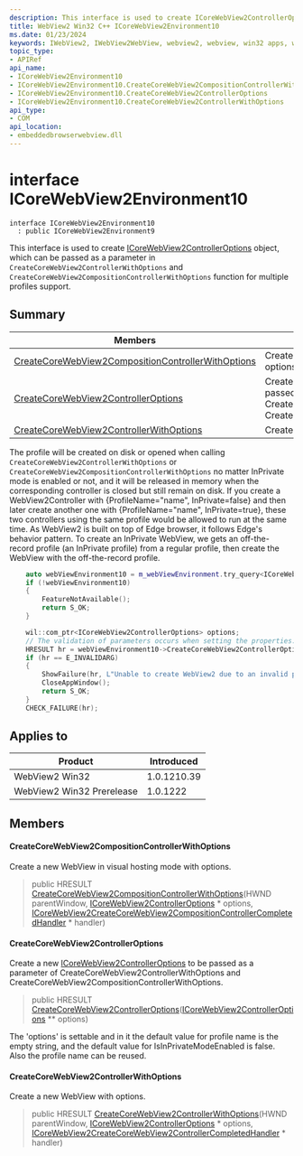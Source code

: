 ```yaml
---
description: This interface is used to create ICoreWebView2ControllerOptions object, which can be passed as a parameter in `CreateCoreWebView2ControllerWithOptions` and `CreateCoreWebView2CompositionControllerWithOptions` function for multiple profiles support.
title: WebView2 Win32 C++ ICoreWebView2Environment10
ms.date: 01/23/2024
keywords: IWebView2, IWebView2WebView, webview2, webview, win32 apps, win32, edge, ICoreWebView2, ICoreWebView2Controller, browser control, edge html, ICoreWebView2Environment10
topic_type: 
- APIRef
api_name:
- ICoreWebView2Environment10
- ICoreWebView2Environment10.CreateCoreWebView2CompositionControllerWithOptions
- ICoreWebView2Environment10.CreateCoreWebView2ControllerOptions
- ICoreWebView2Environment10.CreateCoreWebView2ControllerWithOptions
api_type:
- COM
api_location:
- embeddedbrowserwebview.dll
---
```


# interface ICoreWebView2Environment10

```
interface ICoreWebView2Environment10
  : public ICoreWebView2Environment9
```

This interface is used to create [ICoreWebView2ControllerOptions](icorewebview2controlleroptions.md) object, which can be passed as a parameter in `CreateCoreWebView2ControllerWithOptions` and `CreateCoreWebView2CompositionControllerWithOptions` function for multiple profiles support.

## Summary

 Members                        | Descriptions
--------------------------------|---------------------------------------------
[CreateCoreWebView2CompositionControllerWithOptions](#createcorewebview2compositioncontrollerwithoptions) | Create a new WebView in visual hosting mode with options.
[CreateCoreWebView2ControllerOptions](#createcorewebview2controlleroptions) | Create a new [ICoreWebView2ControllerOptions](icorewebview2controlleroptions.md) to be passed as a parameter of CreateCoreWebView2ControllerWithOptions and CreateCoreWebView2CompositionControllerWithOptions.
[CreateCoreWebView2ControllerWithOptions](#createcorewebview2controllerwithoptions) | Create a new WebView with options.

The profile will be created on disk or opened when calling `CreateCoreWebView2ControllerWithOptions` or `CreateCoreWebView2CompositionControllerWithOptions` no matter InPrivate mode is enabled or not, and it will be released in memory when the corresponding controller is closed but still remain on disk. If you create a WebView2Controller with {ProfileName="name", InPrivate=false} and then later create another one with {ProfileName="name", InPrivate=true}, these two controllers using the same profile would be allowed to run at the same time. As WebView2 is built on top of Edge browser, it follows Edge's behavior pattern. To create an InPrivate WebView, we gets an off-the-record profile (an InPrivate profile) from a regular profile, then create the WebView with the off-the-record profile.

```cpp
    auto webViewEnvironment10 = m_webViewEnvironment.try_query<ICoreWebView2Environment10>();
    if (!webViewEnvironment10)
    {
        FeatureNotAvailable();
        return S_OK;
    }

    wil::com_ptr<ICoreWebView2ControllerOptions> options;
    // The validation of parameters occurs when setting the properties.
    HRESULT hr = webViewEnvironment10->CreateCoreWebView2ControllerOptions(&options);
    if (hr == E_INVALIDARG)
    {
        ShowFailure(hr, L"Unable to create WebView2 due to an invalid profile name.");
        CloseAppWindow();
        return S_OK;
    }
    CHECK_FAILURE(hr);
```

## Applies to

Product                         | Introduced
--------------------------------|---------------------------------------------
WebView2 Win32            |    1.0.1210.39
WebView2 Win32 Prerelease |    1.0.1222

## Members

#### CreateCoreWebView2CompositionControllerWithOptions

Create a new WebView in visual hosting mode with options.

> public HRESULT [CreateCoreWebView2CompositionControllerWithOptions](#createcorewebview2compositioncontrollerwithoptions)(HWND parentWindow, [ICoreWebView2ControllerOptions](icorewebview2controlleroptions.md) * options, [ICoreWebView2CreateCoreWebView2CompositionControllerCompletedHandler](icorewebview2createcorewebview2compositioncontrollercompletedhandler.md) * handler)

#### CreateCoreWebView2ControllerOptions

Create a new [ICoreWebView2ControllerOptions](icorewebview2controlleroptions.md) to be passed as a parameter of CreateCoreWebView2ControllerWithOptions and CreateCoreWebView2CompositionControllerWithOptions.

> public HRESULT [CreateCoreWebView2ControllerOptions](#createcorewebview2controlleroptions)([ICoreWebView2ControllerOptions](icorewebview2controlleroptions.md) ** options)

The 'options' is settable and in it the default value for profile name is the empty string, and the default value for IsInPrivateModeEnabled is false. Also the profile name can be reused.

#### CreateCoreWebView2ControllerWithOptions

Create a new WebView with options.

> public HRESULT [CreateCoreWebView2ControllerWithOptions](#createcorewebview2controllerwithoptions)(HWND parentWindow, [ICoreWebView2ControllerOptions](icorewebview2controlleroptions.md) * options, [ICoreWebView2CreateCoreWebView2ControllerCompletedHandler](icorewebview2createcorewebview2controllercompletedhandler.md) * handler)

